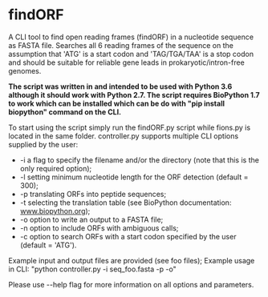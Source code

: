 # findORF
A CLI tool to find open reading frames (findORF) in a nucleotide sequence as FASTA file. Searches all 6 reading frames of the sequence on the assumption that 'ATG' is a start codon and 'TAG/TGA/TAA' is a stop codon and should be suitable for reliable gene leads in prokaryotic/intron-free genomes.

**The script was written in and intended to be used with Python 3.6 although it should work with Python 2.7.
The script requires BioPython 1.7 to work which can be installed which can be do with "pip install biopython" command on the CLI.**

To start using the script simply run the findORF.py script while fions.py is located in the same folder.
controller.py supports multiple CLI options supplied by the user:

* -i <file name> a flag to specify the filename and/or the directory (note that this is the only required option);
* -l <number> setting minimum nucleotide length for the ORF detection (default = 300);
* -p translating ORFs into peptide sequences;
* -t <number> selecting the translation table (see BioPython documentation: www.biopython.org);
* -o option to write an output to a FASTA file;
* -n option to include ORFs with ambiguous calls;
* -c <codon> option to search ORFs with a start codon specified by the user (default = 'ATG').

Example input and output files are provided (see foo files);
Example usage in CLI: "python controller.py -i seq_foo.fasta -p -o"

Please use --help flag for more information on all options and parameters.
